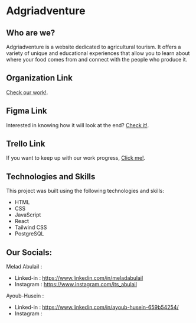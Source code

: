 # Adgriadventure

## Who are we?

Adgriadventure is a website dedicated to agricultural tourism. It offers a variety of unique and educational experiences that allow you to learn about where your food comes from and connect with the people who produce it.



## Organization Link

[Check our work!](https://github.com/Adgriadventures/Agriadventures).


## Figma Link

Interested in knowing how it will look at the end? [Check it!](https://www.figma.com/file/2WXkvIYs1uWDI2JGQh4YQD/Untitled?type=design&node-id=0%3A1&mode=design&t=ZVQKBTckRKUb3VsJ-1).


## Trello Link

If you want to keep up with our work progress, [Click me!](https://trello.com/invite/b/37QgUd3l/ATTIfe8f0cb42bdea9ab7a36af7107b5af54D03085B8/masterpiece).


## Technologies and Skills

This project was built using the following technologies and skills:

* HTML
* CSS
* JavaScript
* React 
* Tailwind CSS
* PostgreSQL

## Our Socials: 

Melad Abulail :
* Linked-in : https://www.linkedin.com/in/meladabulail
* Instagram : https://www.instagram.com/its_abulail

Ayoub-Husein :
* Linked-in : https://www.linkedin.com/in/ayoub-husein-659b54254/
* Instagram : 
